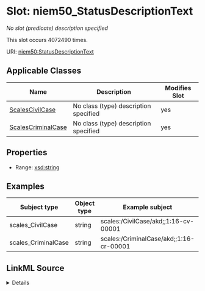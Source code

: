 

# Slot: niem50_StatusDescriptionText


_No slot (predicate) description specified_






This slot occurs 4072490 times.


URI: [niem50:StatusDescriptionText](http://release.niem.gov/niem/niem-core/5.0/StatusDescriptionText)



<!-- no inheritance hierarchy -->





## Applicable Classes

| Name | Description | Modifies Slot |
| --- | --- | --- |
| [ScalesCivilCase](../classes/ScalesCivilCase.md) | No class (type) description specified |  yes  |
| [ScalesCriminalCase](../classes/ScalesCriminalCase.md) | No class (type) description specified |  yes  |







## Properties

* Range: [xsd:string](http://www.w3.org/2001/XMLSchema#string)






## Examples

| Subject type | Object type | Example subject | Example object | Occurrences |
| --- | --- | --- | --- | --- |
| scales_CivilCase | string | scales:/CivilCase/akd;;1:16-cv-00001 | closed | 1795343 |
| scales_CriminalCase | string | scales:/CriminalCase/akd;;1:16-cr-00001 | closed | 2277147 |




## LinkML Source

<details>

```yaml
name: niem50_StatusDescriptionText
annotations:
  count:
    tag: count
    value: 4072490
description: No slot (predicate) description specified
examples:
- object:
    example_object: closed
    example_object_type: string
    example_predicate: niem50:StatusDescriptionText
    example_subject: scales:/CivilCase/akd;;1:16-cv-00001
    example_subject_type: scales_CivilCase
- object:
    example_object: closed
    example_object_type: string
    example_predicate: niem50:StatusDescriptionText
    example_subject: scales:/CriminalCase/akd;;1:16-cr-00001
    example_subject_type: scales_CriminalCase
from_schema: scales-kg
rank: 1000
slot_uri: niem50:StatusDescriptionText
alias: niem50_StatusDescriptionText
domain_of:
- scales_CivilCase
- scales_CriminalCase
range: string

```
</details>